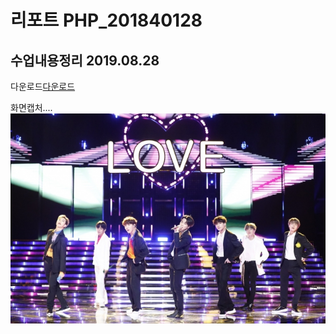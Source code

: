 # 리포트 PHP_201840128

## 수업내용정리 2019.08.28

다운로드[다운로드](https://github.com/HmLee1024/php_201840128/raw/master/%EC%9B%B9%20%EC%BD%98%ED%85%90%EC%B8%A0%20%ED%94%84%EB%A1%9C%EA%B7%B8%EB%9E%98%EB%B0%8D%20REPORT.hwp)

화면캡처....
![bts](./image/bts.jpg)
